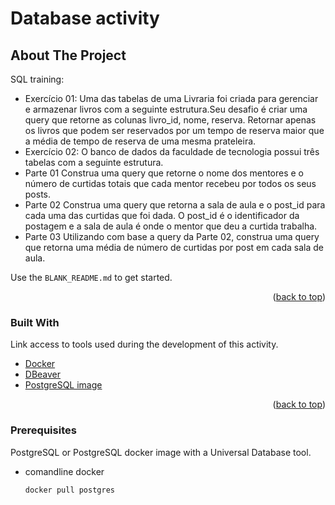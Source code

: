 # Database activity


<!-- ABOUT THE PROJECT -->
## About The Project


SQL training:
* Exercício 01: Uma das tabelas de uma Livraria foi criada para gerenciar e armazenar livros com a seguinte estrutura.Seu desafio é criar uma query que retorne as colunas livro_id, nome, reserva. Retornar apenas os livros que podem ser reservados por um tempo de reserva maior que a média de tempo de reserva de uma mesma prateleira.
* Exercício 02: O banco de dados da faculdade de tecnologia possui três tabelas com a seguinte estrutura. 
* Parte 01 Construa uma query que retorne o nome dos mentores e o número de curtidas totais que cada mentor recebeu por todos os seus posts.
* Parte 02 Construa uma query que retorna a sala de aula e o post_id para cada uma das curtidas que foi dada. O post_id é o identificador da postagem e   a sala de aula é onde o mentor que deu a curtida trabalha.
* Parte 03 Utilizando com base a query da Parte 02, construa uma query que retorna uma média de número de curtidas por post em cada sala de aula.



Use the `BLANK_README.md` to get started.

<p align="right">(<a href="#top">back to top</a>)</p>



### Built With

Link access to tools used during the development of this activity.

* [Docker](https://hub.docker.com/)
* [DBeaver](https://dbeaver.io/download/)
* [PostgreSQL image](https://hub.docker.com/_/postgres)


<p align="right">(<a href="#top">back to top</a>)</p>


### Prerequisites

PostgreSQL or PostgreSQL docker image with a Universal Database tool.
* comandline docker
  ```sh
  docker pull postgres
  ```



<!-- MARKDOWN LINKS & IMAGES -->
<!-- https://www.markdownguide.org/basic-syntax/#reference-style-links -->
[contributors-shield]: https://img.shields.io/github/contributors/othneildrew/Best-README-Template.svg?style=for-the-badge
[contributors-url]: https://github.com/othneildrew/Best-README-Template/graphs/contributors
[forks-shield]: https://img.shields.io/github/forks/othneildrew/Best-README-Template.svg?style=for-the-badge
[forks-url]: https://github.com/othneildrew/Best-README-Template/network/members
[stars-shield]: https://img.shields.io/github/stars/othneildrew/Best-README-Template.svg?style=for-the-badge
[stars-url]: https://github.com/othneildrew/Best-README-Template/stargazers
[issues-shield]: https://img.shields.io/github/issues/othneildrew/Best-README-Template.svg?style=for-the-badge
[issues-url]: https://github.com/othneildrew/Best-README-Template/issues
[license-shield]: https://img.shields.io/github/license/othneildrew/Best-README-Template.svg?style=for-the-badge
[license-url]: https://github.com/othneildrew/Best-README-Template/blob/master/LICENSE.txt
[linkedin-shield]: https://img.shields.io/badge/-LinkedIn-black.svg?style=for-the-badge&logo=linkedin&colorB=555
[linkedin-url]: https://linkedin.com/in/othneildrew
[product-screenshot]: images/screenshot.png
